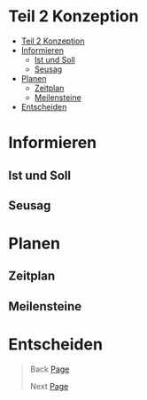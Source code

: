# Teil 2 Konzeption

- [Teil 2 Konzeption](#teil-2-konzeption)
- [Informieren](#informieren)
  - [Ist und Soll](#ist-und-soll)
  - [Seusag](#seusag)
- [Planen](#planen)
  - [Zeitplan](#zeitplan)
  - [Meilensteine](#meilensteine)
- [Entscheiden](#entscheiden)


# Informieren
## Ist und Soll
## Seusag

# Planen
## Zeitplan
## Meilensteine

# Entscheiden

> Back [Page]()
>
> Next [Page]()